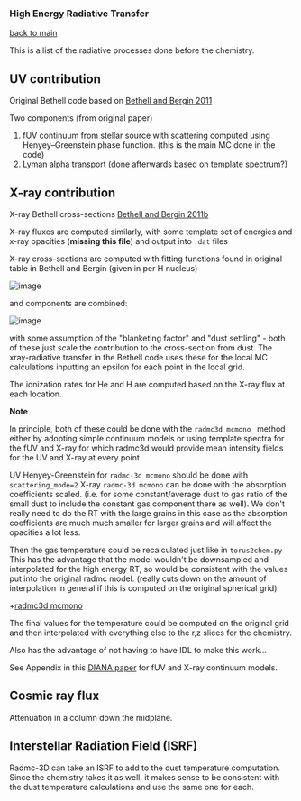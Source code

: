 ### High Energy Radiative Transfer
[back to main](../README.md)

This is a list of the radiative processes done before the chemistry. 

## UV contribution

Original Bethell code based on [Bethell and Bergin 2011](https://iopscience.iop.org/article/10.1088/0004-637X/739/2/78/meta#apj400374s3)

Two components (from original paper)

1. fUV continuum from stellar source with scattering computed using Henyey–Greenstein phase function. (this is the main MC done in the code)
2. Lyman alpha transport (done afterwards based on template spectrum?)

## X-ray contribution

X-ray Bethell cross-sections [Bethell and Bergin 2011b](https://iopscience.iop.org/article/10.1088/0004-637X/740/1/7/meta)

X-ray fluxes are computed similarly, with some template set of energies and x-ray opacities (**missing this file**) and output into ```.dat``` files

X-ray cross-sections are computed with fitting functions found in original table in Bethell and Bergin (given in per H nucleus)

![image](https://user-images.githubusercontent.com/20684970/150820632-184e346a-96db-498f-9415-0bfd225391d4.png)

and components are combined:

![image](https://user-images.githubusercontent.com/20684970/150821591-ef28bf2c-47d5-4a73-9a38-13167814d1f5.png)

with some assumption of the "blanketing factor" and "dust settling" - both of these just scale the contribution to the cross-section from dust.
The xray-radiative transfer in the Bethell code uses these for the local MC calculations inputting an epsilon for each point in the local grid.

The ionization rates for He and H are computed based on the X-ray flux at each location. 


**Note**

In principle, both of these could be done with the ```radmc3d mcmono ``` method either by adopting simple continuum models or using template spectra for the fUV and X-ray for which radmc3d would provide mean intensity fields for the UV and X-ray at every point.

UV Henyey-Greenstein for ```radmc-3d mcmono``` should be done with ```scattering_mode=2```
X-ray ```radmc-3d mcmono``` can be done with the absorption coefficients scaled. (i.e. for some constant/average dust to gas ratio of the small dust to include the constant gas component there as well). We don't really need to do the RT with the large grains in this case as the absorption coefficients are much much smaller for larger grains and will affect the opacities a lot less. 

Then the gas temperature could be recalculated just like in ```torus2chem.py```
This has the advantage that the model wouldn't be downsampled and interpolated for the high energy RT, so would be consistent with the values put into the original radmc model. (really cuts down on the amount of interpolation in general if this is computed on the original spherical grid)

+[radmc3d mcmono](https://www.ita.uni-heidelberg.de/~dullemond/software/radmc-3d/manual_radmc3d/dustradtrans.html#sec-dust-monochromatic-monte-carlo)

The final values for the temperature could be computed on the original grid and then interpolated with everything else to the r,z slices for the chemistry.

Also has the advantage of not having to have IDL to make this work...

See Appendix in this [DIANA paper](https://www.aanda.org/articles/aa/pdf/2016/02/aa26538-15.pdf) for fUV and X-ray continuum models. 

## Cosmic ray flux 
Attenuation in a column down the midplane.

## Interstellar Radiation Field (ISRF)
Radmc-3D can take an ISRF to add to the dust temperature computation. Since the chemistry takes it as well, it makes sense to be consistent with the dust temperature calculations and use the same one for each. 



